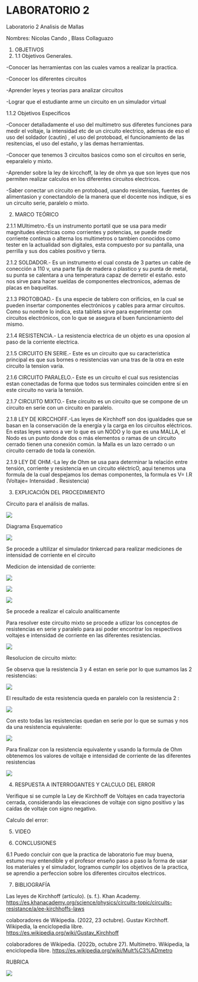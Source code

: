 # LABORATORIO 2

Laboratorio 2 Analisis de Mallas

Nombres: Nicolas Cando , Blass Collaguazo

1. OBJETIVOS
2. 1.1 Objetivos Generales.

-Conocer las herramientas con las cuales vamos a realizar la practica.

-Conocer los diferentes circuitos

-Aprender leyes y teorias para analizar circuitos

-Lograr que el estudiante arme un circuito en un simulador virtual

1.1.2 Objetivos Especificos

-Conocer detalladamente el uso del multimetro sus diferetes funciones para medir el voltaje, la intensidad etc de un circuito electrico, ademas de eso el uso del soldador (cautin) , el uso del protoboad, el funcionamiento de las resitencias, el uso del estaño, y las demas herramientas.

-Conocer que tenemos 3 circuitos basicos como son el circuitos en serie, eeparalelo y mixto.

-Aprender sobre la ley de kircchoff, la ley de ohm ya que son leyes que nos permiten realizar calculos en los diferentes circuitos electricos.

-Saber conectar un circuito en protoboad, usando resistensias, fuentes de alimentasion y conectandolo de la manera que el docente nos indique, si es un circuito serie, paralelo o mixto.

2. MARCO TEÓRICO

2.1.1 MUltimetro.-Es un instrumento portatil que se usa para medir magnitudes electricas como corrientes y potencias, se puede medir corriente continua o alterna los multimetros o tambien conocidos como tester en la actualidad son digitales, esta compuesto por su pantalla, una perrilla y sus dos cables positivo y tierra.

2.1.2 SOLDADOR.- Es un instrumento el cual consta de 3 partes un cable de conección a 110 v, una parte fija de madera o plastico y su punta de metal, su punta se calentara a una temperatura capaz de derretir el estaño. esto nos sirve para hacer sueldas de componentes electronicos, ademas de placas en baquelitas.

2.1.3 PROTOBOAD.- Es una especie de tablero con orificios, en la cual se pueden insertar componentes electrónicos y cables para armar circuitos. Como su nombre lo indica, esta tableta sirve para experimentar con circuitos electrónicos, con lo que se asegura el buen funcionamiento del mismo.

2.1.4 RESISTENCIA.- La resistencia electrica de un objeto es una oposion al paso de la corriente electrica.

2.1.5 CIRCUITO EN SERIE.- Este es un circuito que su caracteristica principal es que sus bornes o resistencias van una tras de la otra en este circuito la tension varia.

2.1.6 CIRCUITO PARALELO.- Este es un circuito el cual sus resistencias estan conectadas de forma que todos sus terminales coinciden entre sí en este circuito no varia la tensión.

2.1.7 CIRCUITO MIXTO.- Este circuito es un circuito que se compone de un circuito en serie con un circuito en paralelo.

2.1.8 LEY DE KIRCCHOFF.-Las leyes de Kirchhoff son dos igualdades que se basan en la conservación de la energía y la carga en los circuitos eléctricos. En estas leyes vamos a ver lo que es un NODO y lo que es una MALLA, el Nodo  es un punto donde dos o más elementos o ramas de un circuito cerrado tienen una conexión común. la Malla es un lazo cerrado o un circuito cerrado de toda la conexión.

2.1.9 LEY DE OHM.-La ley de Ohm se usa para determinar la relación entre tensión, corriente y resistencia en un circuito eléctricO, aqui tenemos una formula de la cual despejamos los demas componentes, la formula es V= I.R (Voltaje= Intensidad . Resistencia)

3. EXPLICACIÓN DEL PROCEDIMIENTO

Circuito para el análisis de mallas.

![](https://github.com/Nikopunky/Laboratorio-2/blob/main/Imagen1%20(2).png)

Diagrama Esquematico

![](https://github.com/Nikopunky/Laboratorio-2/blob/main/Imagen2%20(2).png)

Se procede a ultilizar el simulador tinkercad para realizar mediciones de intensidad de corriente en el circuito 

Medicion de intensidad de corriente:

![](https://github.com/Nikopunky/Laboratorio-2/blob/main/Imagen4%20(2).png)

![](https://github.com/Nikopunky/Laboratorio-2/blob/main/Imagen5%20(2).png)

![](https://github.com/Nikopunky/Laboratorio-2/blob/main/Imagen6%20(2).png)

Se procede a realizar el calculo analiticamente

Para resolver este circuito mixto se procede a utlizar los conceptos de resistencias en serie y paralelo para asi poder encontrar los respectivos voltajes e intensidad  de corriente en las diferentes resistencias.

![](https://github.com/Bscollaguazo/LAB1_COLLAGUAZO_BLASS/blob/main/calculoanalitico.jpg)

Resolucion de circuito mixto:

Se observa que la resistencia 3 y 4 estan en serie por lo que sumamos las 2 resistencias:

![](https://github.com/Bscollaguazo/LAB1_COLLAGUAZO_BLASS/blob/main/resistencias.png)

El resultado de esta resistencia queda en paralelo con la resistencia 2 :

![](https://github.com/Bscollaguazo/LAB1_COLLAGUAZO_BLASS/blob/main/resistenciap.png)

Con esto todas las resistencias quedan en serie por lo que se sumas y nos da una resistencia equivalente:

![](https://github.com/Bscollaguazo/LAB1_COLLAGUAZO_BLASS/blob/main/resistenciae.png)

Para finalizar con la resistencia equivalente y usando la formula de Ohm obtenemos los valores de voltaje e intensidad de corriente de las diferentes resistencias 

![](https://github.com/Bscollaguazo/LAB1_COLLAGUAZO_BLASS/blob/main/tabla01.jpg)

4. RESPUESTA A INTERROGANTES Y CALCULO DEL ERROR

Verifique si se cumple la Ley de Kirchhoff de Voltajes en cada trayectoria cerrada, considerando las elevaciones de voltaje con signo positivo y las caídas de voltaje con signo negativo.


Calculo del error:



5. VIDEO

6. CONCLUSIONES

6.1 Puedo concluir con que la practica de laboratorio fue muy buena, estumo muy entendible y el profesor enseño paso a paso la forma de usar los materiales y el simulador, logramos cumplir los objetivos de la practica, se aprendio a perfeccion sobre los diferentes circuitos electricos.

7. BIBLIOGRAFÍA

Las leyes de Kirchhoff (artículo). (s. f.). Khan Academy. https://es.khanacademy.org/science/physics/circuits-topic/circuits-resistance/a/ee-kirchhoffs-laws

colaboradores de Wikipedia. (2022, 23 octubre). Gustav Kirchhoff. Wikipedia, la enciclopedia libre. https://es.wikipedia.org/wiki/Gustav_Kirchhoff

colaboradores de Wikipedia. (2022b, octubre 27). Multímetro. Wikipedia, la enciclopedia libre. https://es.wikipedia.org/wiki/Mult%C3%ADmetro

RUBRICA

![](https://github.com/Bscollaguazo/LAB1_COLLAGUAZO_BLASS/blob/main/Laboratorio.png)

